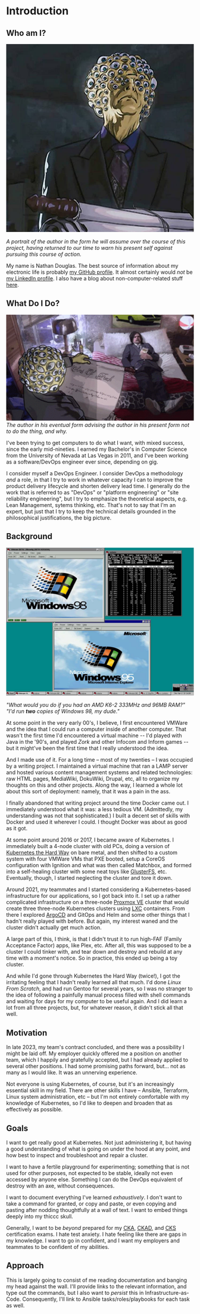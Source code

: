 # Introduction

## Who am I?

![Who I am](./images/001_who_am_i.jpeg)

_A portrait of the author in the form he will assume over the course of this project, having returned to our time to warn his present self against pursuing this course of action._

My name is Nathan Douglas. The best source of information about my electronic life is probably [my GitHub profile](https://github.com/ndouglas). It almost certainly would _not_ be [my LinkedIn profile](https://linkedin.com/in/nug-doug/). I also have a blog about non-computer-related stuff [here](https://darkdell.net/).

## What Do I Do?

![What I'll Be Doing](./images/001_what_ill_be_doing.png)
_The author in his eventual form advising the author in his present form not to do the thing, and why._

I've been trying to get computers to do what I want, with mixed success, since the early mid-nineties. I earned my Bachelor's in Computer Science from the University of Nevada at Las Vegas in 2011, and I've been working as a software/DevOps engineer ever since, depending on gig.

I consider myself a DevOps Engineer. I consider DevOps a methodology _and_ a role, in that I try to work in whatever capacity I can to improve the product delivery lifecycle and shorten delivery lead time. I generally do the work that is referred to as "DevOps" or "platform engineering" or "site reliability engineering", but I try to emphasize the theoretical aspects, e.g. Lean Management, sytems thinking, etc. That's not to say that I'm an expert, but just that I try to keep the technical details grounded in the philosophical justifications, the big picture.

## Background

![VMWare Workstation](./images/001_vmware.jpg)

_"What would you do if you had an AMD K6-2 333MHz and 96MB RAM?"_
_"I'd run **two** copies of Windows 98, my dude."_

At some point in the very early 00's, I believe, I first encountered VMWare and the idea that I could run a computer inside of another computer. That wasn't the first time I'd encountered a virtual machine -- I'd played with Java in the '90's, and played _Zork_ and other Infocom and Inform games -- but it might've been the first time that I really understood the idea.

And I made use of it. For a long time – most of my twenties – I was occupied by a writing project. I maintained a virtual machine that ran a LAMP server and hosted various content management systems and related technologies: raw HTML pages, MediaWiki, DokuWiki, Drupal, etc, all to organize my thoughts on this and other projects. Along the way, I learned a whole lot about this sort of deployment: namely, that it was a pain in the ass.

I finally abandoned that writing project around the time Docker came out. I immediately understood what it was: a less tedious VM. (Admittedly, my understanding was not that sophisticated.) I built a decent set of skills with Docker and used it wherever I could. I thought Docker was about as good as it got.

At some point around 2016 or 2017, I became aware of Kubernetes. I immediately built a 4-node cluster with old PCs, doing a version of [Kubernetes the Hard Way](https://github.com/kelseyhightower/kubernetes-the-hard-way) on bare metal, and then shifted to a custom system with four VMWare VMs that PXE booted, setup a CoreOS configuration with Ignition and what was then called Matchbox, and formed into a self-healing cluster with some neat toys like [GlusterFS](https://www.gluster.org), etc. Eventually, though, I started neglecting the cluster and tore it down.

Around 2021, my teammates and I started considering a Kubernetes-based infrastructure for our applications, so I got back into it. I set up a rather complicated infrastructure on a three-node [Proxmox VE](https://www.proxmox.com/en/proxmox-virtual-environment/overview) cluster that would create three three-node Kubernetes clusters using [LXC](https://linuxcontainers.org) containers. From there I explored [ArgoCD](https://argoproj.github.io/cd/) and GitOps and Helm and some other things that I hadn't really played with before. But again, my interest waned and the cluster didn't actually get much action.

A large part of this, I think, is that I didn't trust it to run high-FAF (Family Acceptance Factor) apps, like Plex, etc. After all, this was supposed to be a cluster I could tinker with, and tear down and destroy and rebuild at any time with a moment's notice. So in practice, this ended up being a toy cluster.

And while I'd gone through Kubernetes the Hard Way (twice!), I got the irritating feeling that I hadn't really learned all that much. I'd done _Linux From Scratch_, and had run Gentoo for several years, so I was no stranger to the idea of following a painfully manual process filled with shell commands and waiting for days for my computer to be useful again. And I did learn a lot from all three projects, but, for whatever reason, it didn't stick all that well.

## Motivation

In late 2023, my team's contract concluded, and there was a possibility I might be laid off. My employer quickly offered me a position on another team, which I happily and gratefully accepted, but I had already applied to several other positions. I had some promising paths forward, but... not as many as I would like. It was an unnerving experience.

Not everyone is using Kubernetes, of course, but it's an increasingly essential skill in my field. There are other skills I have – Ansible, Terraform, Linux system administration, etc – but I'm not entirely comfortable with my knowledge of Kubernetes, so I'd like to deepen and broaden that as effectively as possible.

## Goals

I want to get really good at Kubernetes. Not just administering it, but having a good understanding of what is going on under the hood at any point, and how best to inspect and troubleshoot and repair a cluster.

I want to have a fertile playground for experimenting; something that is not used for other purposes, not expected to be stable, ideally not even accessed by anyone else. Something I can do the DevOps equivalent of destroy with an axe, without consequences.

I want to document everything I've learned _exhaustively_. I don't want to take a command for granted, or copy and paste, or even copying and pasting after nodding thoughtfully at a wall of text. I want to embed things deeply into my thiccc skull.

Generally, I want to be _beyond_ prepared for my [CKA](https://www.cncf.io/training/certification/cka/), [CKAD](https://www.cncf.io/training/certification/ckad/), and [CKS](https://www.cncf.io/training/certification/cks/) certification exams. I hate test anxiety. I hate feeling like there are gaps in my knowledge. I want to go in confident, and I want my employers and teammates to be confident of my abilities.

## Approach

This is largely going to consist of me reading documentation and banging my head against the wall. I'll provide links to the relevant information, and type out the commands, but I also want to _persist_ this in Infrastructure-as-Code. Consequently, I'll link to Ansible tasks/roles/playbooks for each task as well.
